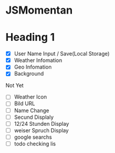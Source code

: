 # JSMomentan

# Heading 1

- [x] User Name Input / Save(Local Storage)
- [x] Weather Infomation
- [x] Geo Infomation
- [x] Background

Not Yet

- [ ] Weather Icon
- [ ] Bild URL
- [ ] Name Change
- [ ] Secund Displaly
- [ ] 12/24 Stunden Display
- [ ] weiser Spruch Display
- [ ] google searchs
- [ ] todo checking lis
